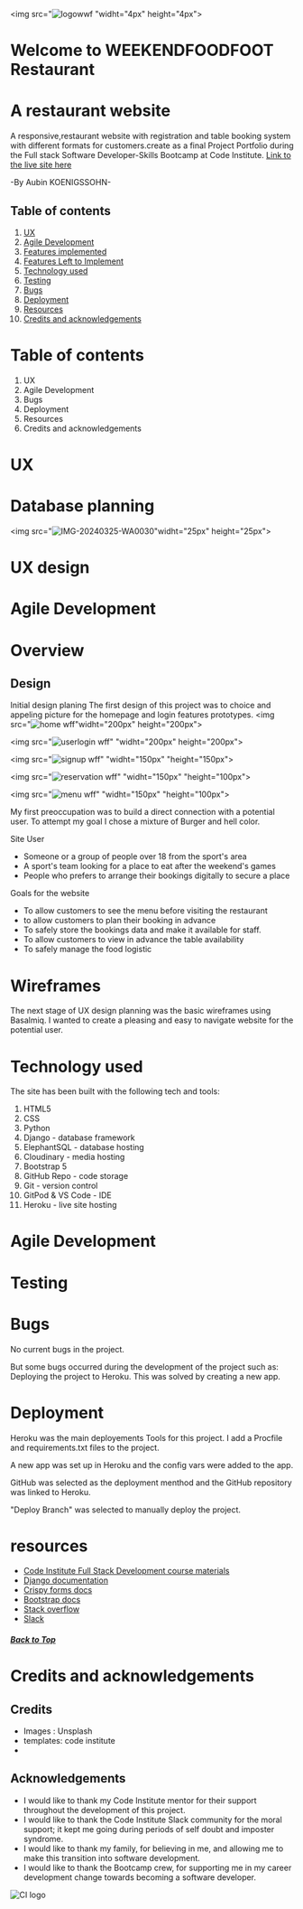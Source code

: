 <img src="![logowwf](https://github.com/Mvogtsinga/weekendfoodfoot/assets/152321059/0afe3128-79f2-43a7-9e0c-38750440edb7)
"widht="4px" height="4px">


# Welcome to WEEKENDFOODFOOT Restaurant <br>
# A restaurant website <br>

A responsive,restaurant website with registration and table booking system with different formats for customers.create as a final Project Portfolio during the Full stack Software Developer-Skills Bootcamp at Code Institute.
[Link to the live site here](https://wff-ba2fd89f325f.herokuapp.com/)

-By Aubin KOENIGSSOHN-

## Table of contents 

 1. [ UX ](#ux)
 2. [ Agile Development ](#agile-development)
 3. [ Features implemented ](#features-implemented)  
 4. [ Features Left to Implement ](#features-left-to-implement)  
 5. [ Technology used ](#technology-used) 
 6. [ Testing ](#testing)  
 7. [ Bugs ](#known-bugs)  
 8. [ Deployment](#deployment)
 9. [ Resources ](#resources)  
 10. [ Credits and acknowledgements ](#credits-and-acknowledgements)


# Table of contents
<ol>
  <li>UX</li>
  <li>Agile Development </li>
  <li>Bugs</li>
  <li>Deployment</li>
  <li>Resources</li>
  <li>Credits and acknowledgements </li>
</ol>

# UX
# Database planning 
<img src="![IMG-20240325-WA0030](https://github.com/Mvogtsinga/weekendfoodfoot/assets/152321059/38c54b06-f9d6-456d-b70a-154f4c40fab0)"widht="25px" height="25px">


# UX design

# Agile Development
# Overview
## Design
Initial design planing
The first design of this project was to choice and appeling picture for the homepage and login features prototypes.
<img src="![home wff](https://github.com/Mvogtsinga/weekendfoodfoot/assets/152321059/d74240f8-4a5d-4364-b24d-fd2b182d3c6e)"widht="200px" height="200px">

<img src="![userlogin wff](https://github.com/Mvogtsinga/weekendfoodfoot/assets/152321059/8491c30e-b6b0-4453-a31b-d654bcfa7ac2)" "widht="200px" height="200px">

<img src="![signup wff](https://github.com/Mvogtsinga/weekendfoodfoot/assets/152321059/0ef76d89-4f78-4716-bd44-3f61507c8e02)" "widht="150px" "height="150px">

<img src="![reservation wff](https://github.com/Mvogtsinga/weekendfoodfoot/assets/152321059/b9f69e95-6988-4c44-b204-7e90d4b4f884)" "widht="150px" "height="100px">

<img src="![menu wff](https://github.com/Mvogtsinga/weekendfoodfoot/assets/152321059/aaf7196f-a355-4eea-adc7-ba78e2ba61f6)" "widht="150px" "height="100px">




My first preoccupation was to build a direct connection with a potential user. To attempt my goal I chose a mixture of Burger and hell color. 

Site User
- Someone or a group of people over 18 from the sport's area
- A sport's team looking for a place to eat after the weekend's games
- People who prefers to arrange their bookings digitally to secure a place

Goals for the website
- To allow customers to see the menu before visiting the restaurant
- to allow customers to plan their booking in advance
- To safely store the bookings data and make it available for staff.
- To allow customers to view in advance the table availability
- To safely manage the food logistic

# Wireframes
The next stage of UX design planning was the basic wireframes using Basalmiq. I wanted to create a pleasing and easy to navigate website for the potential user. 


# Technology used
The site has been built with the following tech and tools:
<ol>
  <li>HTML5</li>
  <li>CSS</li>
  <li>Python</li>
  <li>Django - database framework</li>
  <li>ElephantSQL - database hosting</li>
  <li>Cloudinary - media hosting</li>
  <li>Bootstrap 5</li>
  <li>GitHub Repo - code storage</li>
  <li>Git - version control</li>
  <li>GitPod & VS Code - IDE</li>
  <li>Heroku - live site hosting</li>
</ol>

# Agile Development
# Testing

# Bugs
No current bugs in the project.

But some  bugs occurred during the development of the project such as:
Deploying the project to Heroku. This was solved by creating a new app.


# Deployment

Heroku was the main deployements Tools for this project. I add a Procfile and requirements.txt files to the project.

A new app was set up in Heroku and the config vars were added to the app.

GitHub was selected as the deployment menthod and the GitHub repository was linked to Heroku.

"Deploy Branch" was selected to manually deploy the project.

# resources

-  [Code Institute Full Stack Development course materials](https://codeinstitute.net/global/full-stack-software-development-diploma/?sitelink=FullStackDiploma-IRL&utm_term=code+institute&utm_campaign=CI+-+IRL+-+Search+-+Brand&utm_source=adwords&utm_medium=ppc&hsa_acc=8983321581&hsa_cam=14304747355&hsa_grp=128775288209&hsa_ad=635725005315&hsa_src=g&hsa_tgt=kwd-319867646331&hsa_kw=code+institute&hsa_mt=e&hsa_net=adwords&hsa_ver=3&gad_source=1&gclid=Cj0KCQiAgqGrBhDtARIsAM5s0_l13h8fkiqZeHnw16zshbX6svuL8YJNrw6G-RFdq03RQybQXLSoZiYaAjGqEALw_wcB) 
- [Django documentation](https://www.djangoproject.com/)
- [Crispy forms docs](https://django-crispy-forms.readthedocs.io/en/latest/)
- [Bootstrap docs](https://getbootstrap.com/docs/5.0/getting-started/introduction/)
- [Stack overflow](https://stackoverflow.com/)
- [Slack](https://slack.com/intl/en-ie/)
  
##### [ Back to Top ](#table-of-contents)



# Credits and acknowledgements

## Credits

- Images : Unsplash
- templates: code institute
- 

## Acknowledgements

- I would like to thank my Code Institute mentor for their support throughout the development of this project.
- I would like to thank the Code Institute Slack community for the moral support; it kept me going during periods of self doubt and imposter syndrome.
- I would like to thank my family, for believing in me, and allowing me to make this transition into software development.
- I would like to thank the Bootcamp crew, for supporting me in my career development change towards becoming a software developer.



![CI logo](https://codeinstitute.s3.amazonaws.com/fullstack/ci_logo_small.png)







